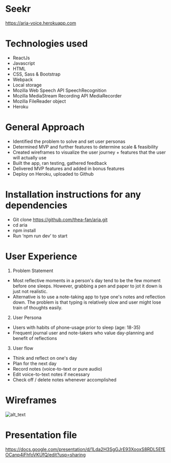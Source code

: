 # Seekr
https://aria-voice.herokuapp.com

# Technologies used
  - ReactJs
  - Javascript
  - HTML
  - CSS, Sass & Bootstrap
  - Webpack
  - Local storage
  - Mozilla Web Speech API SpeechRecognition
  - Mozilla MediaStream Recording API MediaRecorder
  - Mozilla FileReader object
  - Heroku

# General Approach
- Identified the problem to solve and set user personas
- Determined MVP and further features to determine scale & feasibility
- Created wireframes to visualize the user journey + features that the user will actually use
- Built the app, ran testing, gathered feedback
- Delivered MVP features and added in bonus features
- Deploy on Heroku, uploaded to Github

# Installation instructions for any dependencies
- Git clone https://github.com/thea-fan/aria.git
- cd aria
- npm install
- Run ‘npm run dev’ to start


# User Experience
1. Problem Statement
  - Most reflective moments in a person's day tend to be the few moment before one sleeps. However, grabbing a pen and paper to jot it down is just not realistic. 
  - Alternative is to use a note-taking app to type one's notes and reflection down. The problem is that typing is relatively slow and user might lose train of thoughts easily.
2. User Persona
  - Users with habits of phone-usage prior to sleep (age: 18-35)
  - Frequent journal user and note-takers who value day-planning and benefit of reflections 
3. User flow 
  - Think and reflect on one's day
  - Plan for the next day
  - Record notes (voice-to-text or pure audio)
  - Edit voice-to-text notes if necessary
  - Check off / delete notes whenever accomplished 


# Wireframes
![alt_text](https://dl.dropbox.com/s/pt7mrl9p0jvjzvr/aria-wireframe.png?dl=0)

# Presentation file
https://docs.google.com/presentation/d/1Lda2H3SgGJrE93XooxS8RDL5EfEOCanp4jFhfoVKUfQ/edit?usp=sharing
